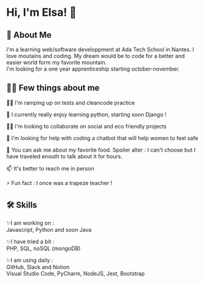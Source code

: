 # Hi, I'm Elsa! 👋


## 🚀 About Me
I'm a learning web/software developpment at Ada Tech School in Nantes. I love moutains and coding. My dream would be to code for a better and easier world form my favorite mountain.  
I'm looking for a one year apprenticeship starting october-november.

## :raising_hand_woman: Few things about me
👩‍💻 I'm ramping up on tests and cleancode practice

🧠 I currently really enjoy learning python, starting soon Django !

👯‍♀️ I'm looking to collaborate on social and eco friendly projects

🤔 I'm looking for help with coding a chatbot that will help women to feel safe

💬 You can ask me about my favorite food. Spoiler alter : I can't choose but I have traveled enouth to talk about it for hours.

📫 It's better to reach me in person

⚡️ Fun fact : I once was a trapeze teacher !


## 🛠 Skills

✨I am working on :  
Javascript, Python and soon Java

✨I have tried a bit :  
PHP, SQL, noSQL (mongoDB)

✨I am using daily :  
GitHub, Slack and Notion  
Visual Studio Code, PyCharm, NodeJS, Jest, Bootstrap
